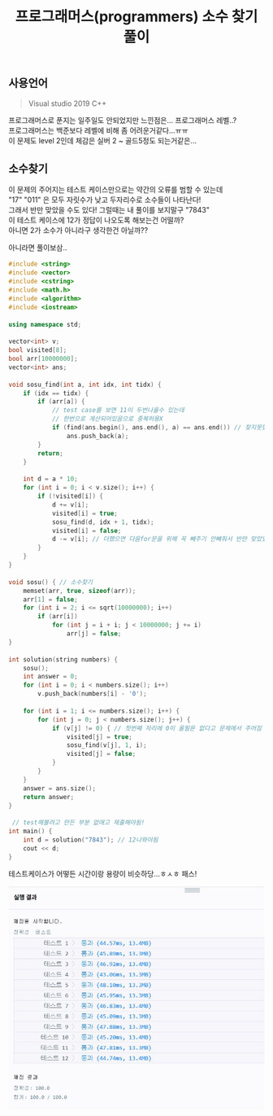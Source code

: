 ﻿---
title: "프로그래머스(programmers) 소수 찾기 풀이"
categories: Algorithm
comments: true
---

## 사용언어
 > Visual studio 2019 C++  

프로그래머스로 푼지는 일주일도 안되었지만 느낀점은... 프로그래머스 레벨..?  
프로그래머스는 백준보다 레벨에 비해 좀 어려운거같다...ㅠㅠ  
이 문제도 level 2인데 체감은 실버 2 ~ 골드5정도 되는거같은...

## 소수찾기  

이 문제의 주어지는 테스트 케이스만으로는 약간의 오류를 범할 수 있는데  
"17" "011" 은 모두 자릿수가 낮고 두자리수로 소수들이 나타난다!  
그래서 반만 맞았을 수도 있다! 그럴때는 내 풀이를 보지말구 "7843"  
이 테스트 케이스에 12가 정답이 나오도록 해보는건 어떨까?  
아니면 2가 소수가 아니라구 생각한건 아닐까??  

아니라면 풀이보삼..

```c++
#include <string>
#include <vector>
#include <cstring>
#include <math.h>
#include <algorithm>
#include <iostream>

using namespace std;

vector<int> v;
bool visited[8];
bool arr[10000000];
vector<int> ans;

void sosu_find(int a, int idx, int tidx) {
	if (idx == tidx) {
		if (arr[a]) {
			// test case를 보면 11이 두번나올수 있는데 
			// 한번으로 계산되어있음으로 중복허용X
			if (find(ans.begin(), ans.end(), a) == ans.end()) // 찾지못했을 경우에만 넣기
				ans.push_back(a);
		}
		return;
	}

	int d = a * 10;
	for (int i = 0; i < v.size(); i++) {
		if (!visited[i]) {
			d += v[i]; 
			visited[i] = true;
			sosu_find(d, idx + 1, tidx);
			visited[i] = false;
			d -= v[i]; // 더했으면 다음for문을 위해 꼭 빼주기 안빼줘서 반만 맞았었음!ㅋㅋ
		}
	}
}

void sosu() { // 소수찾기
	memset(arr, true, sizeof(arr));
	arr[1] = false;
	for (int i = 2; i <= sqrt(10000000); i++)
		if (arr[i])
			for (int j = i + i; j < 10000000; j += i)
				arr[j] = false;
}

int solution(string numbers) {
	sosu();
	int answer = 0;
	for (int i = 0; i < numbers.size(); i++)
		v.push_back(numbers[i] - '0');

	for (int i = 1; i <= numbers.size(); i++) {
		for (int j = 0; j < numbers.size(); j++) {
			if (v[j] != 0) { // 첫번째 자리에 0이 올필욘 없다고 문제에서 주어짐 011 = 11
				visited[j] = true;
				sosu_find(v[j], 1, i);
				visited[j] = false;
			}
		}
	}
	answer = ans.size();
	return answer;
}

 // test해볼려고 만든 부분 없애고 제출해야됨!
int main() {
	int d = solution("7843"); // 12나와야됨
	cout << d;
}
```

테스트케이스가 어떻든 시간이랑 용량이 비슷하당...ㅎㅅㅎ 패스!

![show](../../../assets/SOSUFIND.JPG)